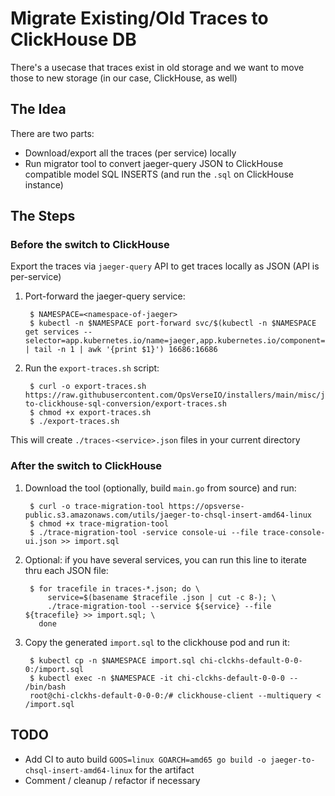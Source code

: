 # Migrate Existing/Old Traces to ClickHouse DB

There's a usecase that traces exist in old storage and we want to move those to new storage (in our case, ClickHouse, as well)

## The Idea 

There are two parts:
-  Download/export all the traces (per service) locally
-  Run migrator tool to convert jaeger-query JSON to ClickHouse compatible model SQL INSERTS (and run the `.sql` on ClickHouse instance) 

## The Steps

### Before the switch to ClickHouse

Export the traces via `jaeger-query` API to get traces locally as JSON (API is per-service)

1. Port-forward the jaeger-query service:

        $ NAMESPACE=<namespace-of-jaeger>
        $ kubectl -n $NAMESPACE port-forward svc/$(kubectl -n $NAMESPACE get services --selector=app.kubernetes.io/name=jaeger,app.kubernetes.io/component=query | tail -n 1 | awk '{print $1}') 16686:16686

2. Run the `export-traces.sh` script:

        $ curl -o export-traces.sh https://raw.githubusercontent.com/OpsVerseIO/installers/main/misc/jaeger-to-clickhouse-sql-conversion/export-traces.sh 
        $ chmod +x export-traces.sh
        $ ./export-traces.sh

This will create `./traces-<service>.json` files in your current directory

### After the switch to ClickHouse

1. Download the tool (optionally, build `main.go` from source) and run:

        $ curl -o trace-migration-tool https://opsverse-public.s3.amazonaws.com/utils/jaeger-to-chsql-insert-amd64-linux
        $ chmod +x trace-migration-tool 
        $ ./trace-migration-tool -service console-ui --file trace-console-ui.json >> import.sql

2. Optional: if you have several services, you can run this line to iterate thru each JSON file:

        $ for tracefile in traces-*.json; do \
            service=$(basename $tracefile .json | cut -c 8-); \
            ./trace-migration-tool --service ${service} --file ${tracefile} >> import.sql; \
          done

4. Copy the generated `import.sql` to the clickhouse pod and run it:

        $ kubectl cp -n $NAMESPACE import.sql chi-clckhs-default-0-0-0:/import.sql
        $ kubectl exec -n $NAMESPACE -it chi-clckhs-default-0-0-0 -- /bin/bash
        root@chi-clckhs-default-0-0-0:/# clickhouse-client --multiquery < /import.sql

## TODO

-  Add CI to auto build `GOOS=linux GOARCH=amd65 go build -o jaeger-to-chsql-insert-amd64-linux` for the artifact
-  Comment / cleanup / refactor if necessary
